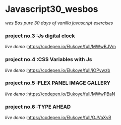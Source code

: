 # Javascript30_wesbos
*wes Bos pure 30 days of vanilla javascript exercises*
### project no.3 :Js digital clock
*live demo* :https://codepen.io/Elukoye/full/MWwBJVm
### project no.4 :CSS Variables with Js
*live demo* :https://codepen.io/Elukoye/full/jOPvwzb
### project no.5 :FLEX PANEL IMAGE GALLERY
*live demo* :https://codepen.io/Elukoye/full/MWwPBaN
### project no.6 :TYPE AHEAD
*live demo* :https://codepen.io/Elukoye/full/OJVaXvB
